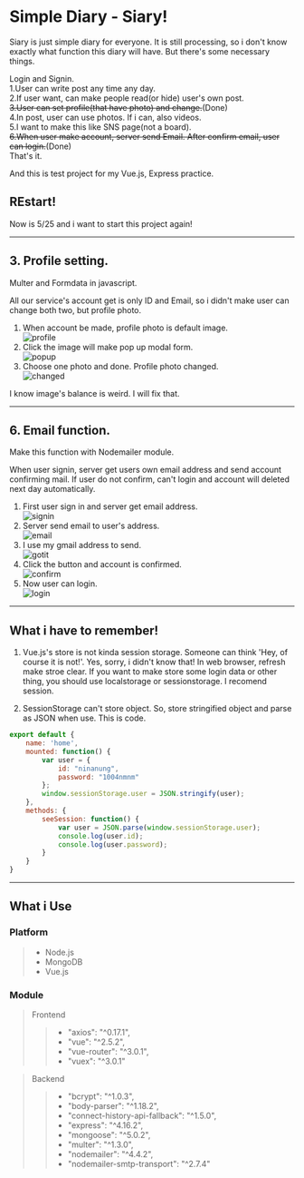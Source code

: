 # Simple Diary - Siary!
Siary is just simple diary for everyone. It is still processing, so i don't know exactly what function this diary will have. But there's some necessary things.  

Login and Signin.  
1.User can write post any time any day.  
2.If user want, can make people read(or hide) user's own post.  
~~3.User can set profile(that have photo) and change.~~(Done)  
4.In post, user can use photos. If i can, also videos.  
5.I want to make this like SNS page(not a board).  
~~6.When user make account, server send Email. After confirm email, user can login.~~(Done)  
That's it.  

And this is test project for my Vue.js, Express practice.  

## REstart!

Now is 5/25 and i want to start this project again!

-------------------------------
## 3. Profile setting.

Multer and Formdata in javascript.  

All our service's account get is only ID and Email, so i didn't make user can change both two, but profile photo. 

1. When account be made, profile photo is default image.  
![profile](https://postfiles.pstatic.net/MjAxODAzMTNfMTEz/MDAxNTIwOTAxNTY0MjI5.SQqOmk80ODuJRviGT5GtUSEmPIImj9SsY1O_UrUHhbIg.j0tIhlgaLelTWmY5d4Ewtjn9ip61IpLirQVPn9wV1d0g.PNG.ninanung/%EC%8A%A4%ED%81%AC%EB%A6%B0%EC%83%B7_2018-03-13_09.26.36.png?type=w773)  
2. Click the image will make pop up modal form.  
![popup](https://postfiles.pstatic.net/MjAxODAzMTNfMjA3/MDAxNTIwOTAxNTY0MjM5.yE2Q5AN_gnPx_002_f5zTgwDHdiZPvB9HpfdNts4dW0g.kJ-Takug3F2Sl4TqypueKv5oHVd3BeRCMWPhDDOj0I8g.PNG.ninanung/%EC%8A%A4%ED%81%AC%EB%A6%B0%EC%83%B7_2018-03-13_09.26.58.png?type=w773)  
3. Choose one photo and done. Profile photo changed.  
![changed](https://postfiles.pstatic.net/MjAxODAzMTNfNDAg/MDAxNTIwOTAxNTY0MjY1.BglMm8bpi36Q6XTQ2kJkU5lddcOtCGKSHIssfG38Qwog.OFU29gVHYgUQy1B_koLLwieJ4jXn2w82IfKT9b0XoCsg.PNG.ninanung/%EC%8A%A4%ED%81%AC%EB%A6%B0%EC%83%B7_2018-03-13_09.28.59.png?type=w773)  

I know image's balance is weird. I will fix that.  

-------------------------------
## 6. Email function.  

Make this function with Nodemailer module.  

When user signin, server get users own email address and send account confirming mail. If user do not confirm, can't login and account will deleted next day automatically.  

1. First user sign in and server get email address.  
![signin](https://postfiles.pstatic.net/MjAxODAzMDNfMTAz/MDAxNTIwMDg3MDUzNjE0.iYeSddxtoGA9HXCBHPODoUJUNnfraPyewOi4-bvWTtwg.SWOlTKGH0VgOcz-b5N-4g42hlhiCJB07Ue6Wpfc7Tucg.PNG.ninanung/%EC%8A%A4%ED%81%AC%EB%A6%B0%EC%83%B7_2018-03-03_23.21.07.png?type=w773)  
2. Server send email to user's address.  
![email](https://postfiles.pstatic.net/MjAxODAzMDNfMTU5/MDAxNTIwMDg3MDUzNTIz.cip0L-kQ6jF0YonaIlsUQvyIv_HTjXYGMLVVYAMgJx4g.1FjZgZB-zixBAwkZDahKvHlR_SFbWuboDGqQBN41hVwg.PNG.ninanung/%EC%8A%A4%ED%81%AC%EB%A6%B0%EC%83%B7_2018-03-03_23.21.23.png?type=w773)  
3. I use my gmail address to send.  
![gotit](https://postfiles.pstatic.net/MjAxODAzMDNfMTYg/MDAxNTIwMDg3MDUzNTQw.5ExqTjxkkHMoCNM9K5XEy60x-SRa0DDrT0TvpT3heL4g.wF-xuaO2JYWY27qlJPSpwGs-ta04JU-z3Guuu_PzbXgg.PNG.ninanung/%EC%8A%A4%ED%81%AC%EB%A6%B0%EC%83%B7_2018-03-03_23.21.56.png?type=w773)  
4. Click the button and account is confirmed.  
![confirm](https://postfiles.pstatic.net/MjAxODAzMDNfOTAg/MDAxNTIwMDg3MDUzNjg0.Df1-IsYFPNDGonEjsGN9gBPElcCXPbAivB4c4apKBp0g.6iYwfHY1Rc4u4NyNwr2jG38NdDYIpc0-SplSJ2HYYt8g.PNG.ninanung/%EC%8A%A4%ED%81%AC%EB%A6%B0%EC%83%B7_2018-03-03_23.22.25.png?type=w773)  
5. Now user can login.  
![login](https://postfiles.pstatic.net/MjAxODAzMDNfMTU5/MDAxNTIwMDg3MDUzNTU4.DxrqBEItOYPARmnQxA21e3TwPEdLjUb_vGh4R7ZbzJ8g.B-RhF1pXNg4dtJ4KdhZXyYu29H7QQfQHf3fPi4cI6fog.PNG.ninanung/%EC%8A%A4%ED%81%AC%EB%A6%B0%EC%83%B7_2018-03-03_23.22.58.png?type=w773)  

---------------------------
## What i have to remember!  

1. Vue.js's store is not kinda session storage. Someone can think 'Hey, of course it is not!'. Yes, sorry, i didn't know that! In web browser, refresh make stroe clear. If you want to make store some login data or other thing, you should use localstorage or sessionstorage. I recomend session.  

2. SessionStorage can't store object. So, store stringified object and parse as JSON when use. This is code.  
```javascript
export default {
    name: 'home',
    mounted: function() {
        var user = {
            id: "ninanung",
            password: "1004nmnm"
        };
        window.sessionStorage.user = JSON.stringify(user);
    },
    methods: {
        seeSession: function() {
            var user = JSON.parse(window.sessionStorage.user);
            console.log(user.id);
            console.log(user.password);
        }
    }
}
```

-------------------
## What i Use  

### Platform  
> - Node.js
> - MongoDB
> - Vue.js

### Module
> Frontend
>> - "axios": "^0.17.1",
>> - "vue": "^2.5.2",
>> - "vue-router": "^3.0.1",
>> - "vuex": "^3.0.1"

> Backend
>> - "bcrypt": "^1.0.3",
>> - "body-parser": "^1.18.2",
>> - "connect-history-api-fallback": "^1.5.0",
>> - "express": "^4.16.2",
>> - "mongoose": "^5.0.2",
>> - "multer": "^1.3.0",
>> - "nodemailer": "^4.4.2",
>> - "nodemailer-smtp-transport": "^2.7.4"